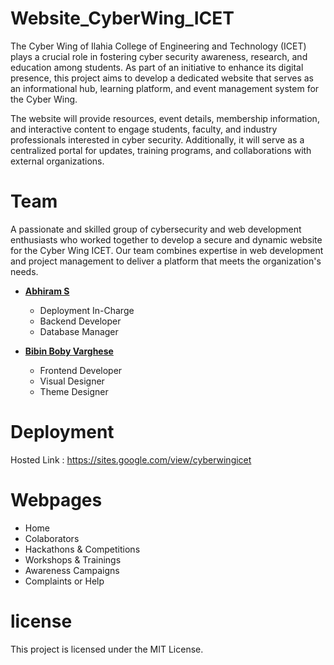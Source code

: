 # Website_CyberWing_ICET
The Cyber Wing of Ilahia College of Engineering and Technology (ICET) plays a crucial role in fostering cyber security awareness, research, and education among students. As part of an initiative to enhance its digital presence, this project aims to develop a dedicated website that serves as an informational hub, learning platform, and event management system for the Cyber Wing.

The website will provide resources, event details, membership information, and interactive content to engage students, faculty, and industry professionals interested in cyber security. Additionally, it will serve as a centralized portal for updates, training programs, and collaborations with external organizations.

# Team 
A passionate and skilled group of cybersecurity and web development enthusiasts who worked together to develop a secure and dynamic website for the Cyber Wing ICET. Our team combines expertise in web development and project management to deliver a platform that meets the organization's needs.

- **[Abhiram S](https://github.com/Abhiram-ARS)**
  - Deployment In-Charge
  - Backend Developer
  - Database Manager

- **[Bibin Boby Varghese](https://github.com/bibinbobyvarghese)**
  - Frontend Developer
  - Visual Designer
  - Theme Designer

# Deployment
Hosted Link : https://sites.google.com/view/cyberwingicet

# Webpages
- Home
- Colaborators
- Hackathons & Competitions
- Workshops & Trainings
- Awareness Campaigns
- Complaints or Help


# license
This project is licensed under the MIT License.
